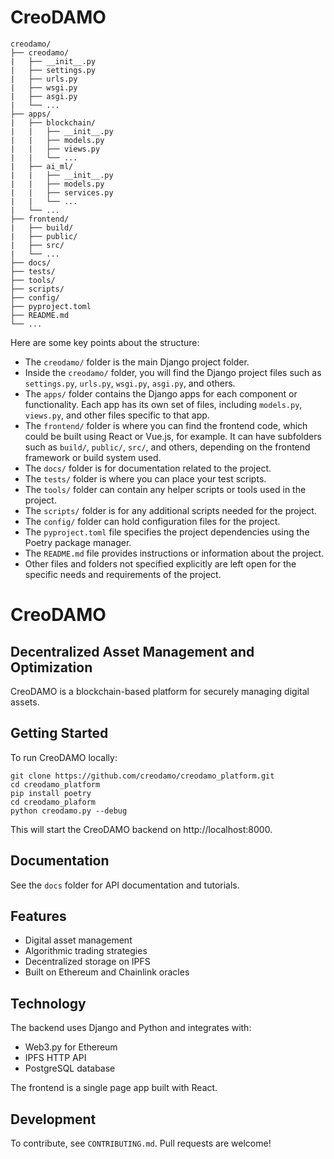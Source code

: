 # CreoDAMO

```
creodamo/
├── creodamo/
|   ├── __init__.py
|   ├── settings.py
|   ├── urls.py
|   ├── wsgi.py
|   ├── asgi.py 
|   └── ...
├── apps/
|   ├── blockchain/
|   |   ├── __init__.py
|   |   ├── models.py
|   |   ├── views.py
|   |   └── ...
|   ├── ai_ml/
|   |   ├── __init__.py
|   |   ├── models.py
|   |   ├── services.py
|   |   └── ...
|   └── ...
├── frontend/
|   ├── build/
|   ├── public/
|   ├── src/
|   └── ...  
├── docs/
├── tests/
├── tools/
├── scripts/
├── config/
├── pyproject.toml
├── README.md
└── ...
```

Here are some key points about the structure:

- The `creodamo/` folder is the main Django project folder.
- Inside the `creodamo/` folder, you will find the Django project files such as `settings.py`, `urls.py`, `wsgi.py`, `asgi.py`, and others.
- The `apps/` folder contains the Django apps for each component or functionality. Each app has its own set of files, including `models.py`, `views.py`, and other files specific to that app.
- The `frontend/` folder is where you can find the frontend code, which could be built using React or Vue.js, for example. It can have subfolders such as `build/`, `public/`, `src/`, and others, depending on the frontend framework or build system used.
- The `docs/` folder is for documentation related to the project.
- The `tests/` folder is where you can place your test scripts.
- The `tools/` folder can contain any helper scripts or tools used in the project.
- The `scripts/` folder is for any additional scripts needed for the project.
- The `config/` folder can hold configuration files for the project.
- The `pyproject.toml` file specifies the project dependencies using the Poetry package manager.
- The `README.md` file provides instructions or information about the project.
- Other files and folders not specified explicitly are left open for the specific needs and requirements of the project.

# CreoDAMO
## Decentralized Asset Management and Optimization

CreoDAMO is a blockchain-based platform for securely managing digital assets. 

## Getting Started

To run CreoDAMO locally:

```
git clone https://github.com/creodamo/creodamo_platform.git
cd creodamo_platform
pip install poetry
cd creodamo_plaform
python creodamo.py --debug
```

This will start the CreoDAMO backend on http://localhost:8000.

## Documentation

See the `docs` folder for API documentation and tutorials.

## Features

- Digital asset management 
- Algorithmic trading strategies
- Decentralized storage on IPFS
- Built on Ethereum and Chainlink oracles

## Technology

The backend uses Django and Python and integrates with:

- Web3.py for Ethereum 
- IPFS HTTP API
- PostgreSQL database

The frontend is a single page app built with React.

## Development

To contribute, see `CONTRIBUTING.md`. Pull requests are welcome!
